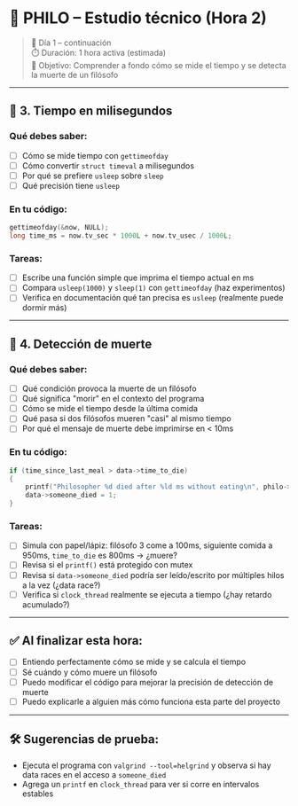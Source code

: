 # 🧠 PHILO – Estudio técnico (Hora 2)

> 📅 Día 1 – continuación  
> ⏱️ Duración: 1 hora activa (estimada)  
> 🎯 Objetivo: Comprender a fondo cómo se mide el tiempo y se detecta la muerte de un filósofo

---

## 🔹 3. Tiempo en milisegundos

### Qué debes saber:
- [ ] Cómo se mide tiempo con `gettimeofday`
- [ ] Cómo convertir `struct timeval` a milisegundos
- [ ] Por qué se prefiere `usleep` sobre `sleep`
- [ ] Qué precisión tiene `usleep`

### En tu código:
```c
gettimeofday(&now, NULL);
long time_ms = now.tv_sec * 1000L + now.tv_usec / 1000L;
```

### Tareas:
- [ ] Escribe una función simple que imprima el tiempo actual en ms
- [ ] Compara `usleep(1000)` y `sleep(1)` con `gettimeofday` (haz experimentos)
- [ ] Verifica en documentación qué tan precisa es `usleep` (realmente puede dormir más)

---

## 🔹 4. Detección de muerte

### Qué debes saber:
- [ ] Qué condición provoca la muerte de un filósofo
- [ ] Qué significa "morir" en el contexto del programa
- [ ] Cómo se mide el tiempo desde la última comida
- [ ] Qué pasa si dos filósofos mueren "casi" al mismo tiempo
- [ ] Por qué el mensaje de muerte debe imprimirse en < 10ms

### En tu código:
```c
if (time_since_last_meal > data->time_to_die)
{
    printf("Philosopher %d died after %ld ms without eating\n", philo->id, time_since_last_meal);
    data->someone_died = 1;
}
```

### Tareas:
- [ ] Simula con papel/lápiz: filósofo 3 come a 100ms, siguiente comida a 950ms, `time_to_die` es 800ms → ¿muere?
- [ ] Revisa si el `printf()` está protegido con mutex
- [ ] Revisa si `data->someone_died` podría ser leído/escrito por múltiples hilos a la vez (¿data race?)
- [ ] Verifica si `clock_thread` realmente se ejecuta a tiempo (¿hay retardo acumulado?)

---

## ✅ Al finalizar esta hora:

- [ ] Entiendo perfectamente cómo se mide y se calcula el tiempo
- [ ] Sé cuándo y cómo muere un filósofo
- [ ] Puedo modificar el código para mejorar la precisión de detección de muerte
- [ ] Puedo explicarle a alguien más cómo funciona esta parte del proyecto

---

## 🛠 Sugerencias de prueba:

- Ejecuta el programa con `valgrind --tool=helgrind` y observa si hay data races en el acceso a `someone_died`
- Agrega un `printf` en `clock_thread` para ver si corre en intervalos estables